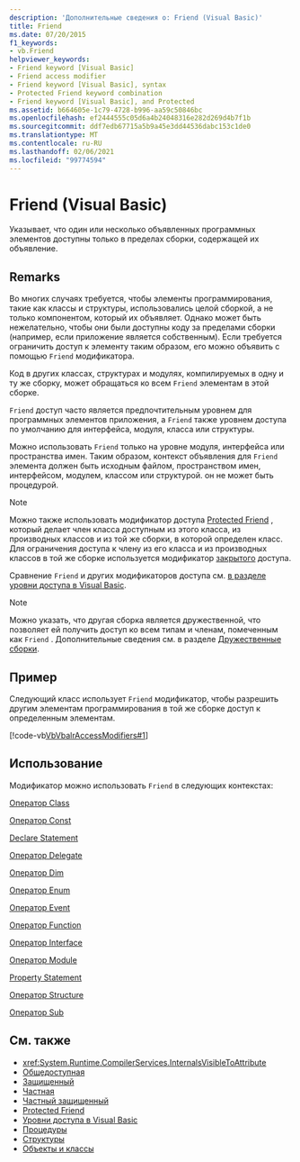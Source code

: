 ```yaml
---
description: 'Дополнительные сведения о: Friend (Visual Basic)'
title: Friend
ms.date: 07/20/2015
f1_keywords:
- vb.Friend
helpviewer_keywords:
- Friend keyword [Visual Basic]
- Friend access modifier
- Friend keyword [Visual Basic], syntax
- Protected Friend keyword combination
- Friend keyword [Visual Basic], and Protected
ms.assetid: b664605e-1c79-4728-b996-aa59c50846bc
ms.openlocfilehash: ef2444555c05d6a4b24048316e282d269d4b7f1b
ms.sourcegitcommit: ddf7edb67715a5b9a45e3dd44536dabc153c1de0
ms.translationtype: MT
ms.contentlocale: ru-RU
ms.lasthandoff: 02/06/2021
ms.locfileid: "99774594"
---
```

# <a name="friend-visual-basic"></a>Friend (Visual Basic)

Указывает, что один или несколько объявленных программных элементов доступны только в пределах сборки, содержащей их объявление.  
  
## <a name="remarks"></a>Remarks  

 Во многих случаях требуется, чтобы элементы программирования, такие как классы и структуры, использовались целой сборкой, а не только компонентом, который их объявляет. Однако может быть нежелательно, чтобы они были доступны коду за пределами сборки (например, если приложение является собственным). Если требуется ограничить доступ к элементу таким образом, его можно объявить с помощью `Friend` модификатора.  
  
 Код в других классах, структурах и модулях, компилируемых в одну и ту же сборку, может обращаться ко всем `Friend` элементам в этой сборке.  
  
 `Friend` доступ часто является предпочтительным уровнем для программных элементов приложения, а `Friend` также уровнем доступа по умолчанию для интерфейса, модуля, класса или структуры.  
  
 Можно использовать `Friend` только на уровне модуля, интерфейса или пространства имен. Таким образом, контекст объявления для `Friend` элемента должен быть исходным файлом, пространством имен, интерфейсом, модулем, классом или структурой. он не может быть процедурой.  

> [!NOTE]
> Можно также использовать модификатор доступа [Protected Friend](protected-friend.md) , который делает член класса доступным из этого класса, из производных классов и из той же сборки, в которой определен класс. Для ограничения доступа к члену из его класса и из производных классов в той же сборке используется модификатор [закрытого](private-protected.md) доступа.

 Сравнение `Friend` и других модификаторов доступа см. [в разделе уровни доступа в Visual Basic](../../programming-guide/language-features/declared-elements/access-levels.md).  
  
> [!NOTE]
> Можно указать, что другая сборка является дружественной, что позволяет ей получить доступ ко всем типам и членам, помеченным как `Friend` . Дополнительные сведения см. в разделе [Дружественные сборки](../../../standard/assembly/friend.md).

## <a name="example"></a>Пример  

 Следующий класс использует `Friend` модификатор, чтобы разрешить другим элементам программирования в той же сборке доступ к определенным элементам.  
  
 [!code-vb[VbVbalrAccessModifiers#1](~/samples/snippets/visualbasic/VS_Snippets_VBCSharp/vbvbalraccessmodifiers/vb/class1.vb#1)]  
  
## <a name="usage"></a>Использование  

 Модификатор можно использовать `Friend` в следующих контекстах:  
  
 [Оператор Class](../statements/class-statement.md)  
  
 [Оператор Const](../statements/const-statement.md)  
  
 [Declare Statement](../statements/declare-statement.md)  
  
 [Оператор Delegate](../statements/delegate-statement.md)  
  
 [Оператор Dim](../statements/dim-statement.md)  
  
 [Оператор Enum](../statements/enum-statement.md)  
  
 [Оператор Event](../statements/event-statement.md)  
  
 [Оператор Function](../statements/function-statement.md)  
  
 [Оператор Interface](../statements/interface-statement.md)  
  
 [Оператор Module](../statements/module-statement.md)  
  
 [Property Statement](../statements/property-statement.md)  
  
 [Оператор Structure](../statements/structure-statement.md)  
  
 [Оператор Sub](../statements/sub-statement.md)  
  
## <a name="see-also"></a>См. также

- <xref:System.Runtime.CompilerServices.InternalsVisibleToAttribute>
- [Общедоступная](public.md)
- [Защищенный](protected.md)
- [Частная](private.md)
- [Частный защищенный](./private-protected.md)
- [Protected Friend](./protected-friend.md)
- [Уровни доступа в Visual Basic](../../programming-guide/language-features/declared-elements/access-levels.md)
- [Процедуры](../../programming-guide/language-features/procedures/index.md)
- [Структуры](../../programming-guide/language-features/data-types/structures.md)
- [Объекты и классы](../../programming-guide/language-features/objects-and-classes/index.md)
